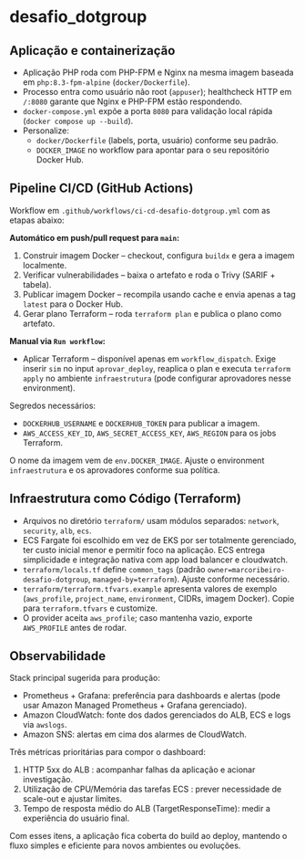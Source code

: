 # desafio_dotgroup

## Aplicação e containerização
- Aplicação PHP roda com PHP-FPM e Nginx na mesma imagem baseada em `php:8.3-fpm-alpine` (`docker/Dockerfile`).
- Processo entra como usuário não root (`appuser`); healthcheck HTTP em `/:8080` garante que Nginx e PHP-FPM estão respondendo.
- `docker-compose.yml` expõe a porta `8080` para validação local rápida (`docker compose up --build`).
- Personalize:
  - `docker/Dockerfile` (labels, porta, usuário) conforme seu padrão.
  - `DOCKER_IMAGE` no workflow para apontar para o seu repositório Docker Hub.

## Pipeline CI/CD (GitHub Actions)
Workflow em `.github/workflows/ci-cd-desafio-dotgroup.yml` com as etapas abaixo:

**Automático em push/pull request para `main`:**
1. Construir imagem Docker – checkout, configura `buildx` e gera a imagem localmente.
2. Verificar vulnerabilidades – baixa o artefato e roda o Trivy (SARIF + tabela).
3. Publicar imagem Docker – recompila usando cache e envia apenas a tag `latest` para o Docker Hub.
4. Gerar plano Terraform – roda `terraform plan` e publica o plano como artefato.

**Manual via `Run workflow`:**
- Aplicar Terraform – disponível apenas em `workflow_dispatch`. Exige inserir `sim` no input `aprovar_deploy`, reaplica o plan e executa `terraform apply` no ambiente `infraestrutura` (pode configurar aprovadores nesse environment).

Segredos necessários:
- `DOCKERHUB_USERNAME` e `DOCKERHUB_TOKEN` para publicar a imagem.
- `AWS_ACCESS_KEY_ID`, `AWS_SECRET_ACCESS_KEY`, `AWS_REGION` para os jobs Terraform.

O nome da imagem vem de `env.DOCKER_IMAGE`. Ajuste o environment `infraestrutura` e os aprovadores conforme sua política.

## Infraestrutura como Código (Terraform)
- Arquivos no diretório `terraform/` usam módulos separados: `network`, `security`, `alb`, `ecs`.
- ECS Fargate foi escolhido em vez de EKS por ser totalmente gerenciado, ter custo inicial menor e permitir foco na aplicação. ECS entrega simplicidade e integração nativa com app load balancer e cloudwatch.
- `terraform/locals.tf` define `common_tags` (padrão `owner=marcoribeiro-desafio-dotgroup`, `managed-by=terraform`). Ajuste conforme necessário.
- `terraform/terraform.tfvars.example` apresenta valores de exemplo (`aws_profile`, `project_name`, `environment`, CIDRs, imagem Docker). Copie para `terraform.tfvars` e customize.
- O provider aceita `aws_profile`; caso mantenha vazio, exporte `AWS_PROFILE` antes de rodar.

## Observabilidade
Stack principal sugerida para produção:
- Prometheus + Grafana: preferência para dashboards e alertas (pode usar Amazon Managed Prometheus + Grafana gerenciado).
- Amazon CloudWatch: fonte dos dados gerenciados do ALB, ECS e logs via `awslogs`.
- Amazon SNS: alertas em cima dos alarmes de CloudWatch.

Três métricas prioritárias para compor o dashboard:
1. HTTP 5xx do ALB : acompanhar falhas da aplicação e acionar investigação.
2. Utilização de CPU/Memória das tarefas ECS : prever necessidade de scale-out e ajustar limites.
3. Tempo de resposta médio do ALB (TargetResponseTime): medir a experiência do usuário final.

Com esses itens, a aplicação fica coberta do build ao deploy, mantendo o fluxo simples e eficiente para novos ambientes ou evoluções.
